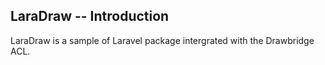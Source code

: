## LaraDraw -- Introduction

LaraDraw is a sample of Laravel package intergrated with the Drawbridge ACL.



